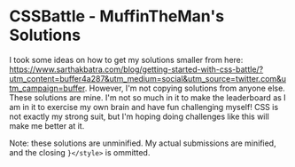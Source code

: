 # CSSBattle - MuffinTheMan's Solutions

I took some ideas on how to get my solutions smaller from here: https://www.sarthakbatra.com/blog/getting-started-with-css-battle/?utm_content=buffer4a287&utm_medium=social&utm_source=twitter.com&utm_campaign=buffer. However, I'm not copying solutions from anyone else. These solutions are mine. I'm not so much in it to make the leaderboard as I am in it to exercise my own brain and have fun challenging myself! CSS is not exactly my strong suit, but I'm hoping doing challenges like this will make me better at it.

Note: these solutions are unminified. My actual submissions are minified, and the closing `}</style>` is ommitted.